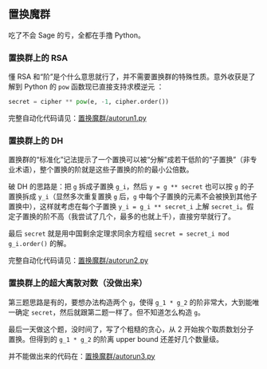 ## 置换魔群

吃了不会 Sage 的亏，全都在手撸 Python。

### 置换群上的 RSA

懂 RSA 和“阶”是个什么意思就行了，并不需要置换群的特殊性质。意外收获是了解到 Python 的 `pow` 函数现已直接支持求模逆元 ：

```python
secret = cipher ** pow(e, -1, cipher.order())
```

完整自动化代码请见：[置换魔群/autorun1.py](置换魔群/autorun1.py)

### 置换群上的 DH

置换群的“标准化”记法提示了一个置换可以被“分解”成若干低阶的“子置换”（非专业术语），整个置换的阶就是这些子置换的阶的最小公倍数。

破 DH 的思路是：把 `g` 拆成子置换 `g_i`，然后 `y = g ** secret` 也可以按 `g` 的子置换拆成 `y_i`（显然多次重复置换 `g` 后，`g` 中每个子置换的元素不会被换到其他子置换中），这样就考虑在每个子置换 `y_i = g_i ** secret_i` 上解  `secret_i`。假定子置换的阶不高（我尝试了几个，最多的也就上千），直接穷举就行了。

最后 `secret` 就是用中国剩余定理求同余方程组 `secret = secret_i mod g_i.order()` 的解。

完整自动化代码请见：[置换魔群/autorun2.py](置换魔群/autorun2.py)

### 置换群上的超大离散对数（没做出来）

第三题思路是有的，要想办法构造两个 `g`，使得 `g_1 * g_2` 的阶非常大，大到能唯一确定 `secret`，然后就跟第二题一样了。但不知道怎么构造 `g`。

最后一天做这个题，没时间了，写了个粗糙的贪心，从 2 开始挨个取质数划分子置换。但得到的 `g_1 * g_2` 的阶离  upper bound 还差好几个数量级。

并不能做出来的代码在：[置换魔群/autorun3.py](置换魔群/autorun3.py)